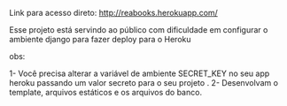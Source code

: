 Link para acesso direto: http://reabooks.herokuapp.com/

Esse projeto está servindo ao público com dificuldade em configurar o ambiente django para fazer deploy para o Heroku

obs:

1- Você precisa alterar a variável de ambiente SECRET_KEY no seu app heroku passando um valor secreto para o seu projeto
.
2- Desenvolvam o template, arquivos estáticos e os arquivos do banco.
